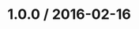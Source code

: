 <!--remark setext-->

<!--lint disable no-multiple-toplevel-headings -->

1.0.0 / 2016-02-16
==================
